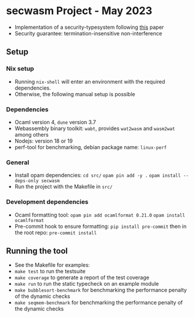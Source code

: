 # secwasm Project - May 2023

- Implementation of a security-typesystem following [this](https://plas2022.github.io/files/pdf/SecWasm.pdf) paper
- Security guarantee: termination-insensitive non-interference

## Setup

### Nix setup
- Running `nix-shell` will enter an environment with the required dependencies.
- Otherwise, the following manual setup is possible

### Dependencies
- Ocaml version 4, `dune` version 3.7
- Webassembly binary toolkit: `wabt`, provides `wat2wasm` and `wasm2wat` among others
- Nodejs: version 18 or 19
- perf-tool for benchmarking, debian package name: `linux-perf`

### General
- Install opam dependencies: `cd src/` `opam pin add -y .` `opam install --deps-only secwasm`
- Run the project with the Makefile in `src/`

### Development dependencies
- Ocaml formatting tool: `opam pin add ocamlformat 0.21.0` `opam install ocamlformat`
- Pre-commit hook to ensure formatting: `pip install pre-commit` then in the root repo: `pre-commit install`

## Running the tool
- See the Makefile for examples:
- `make test` to run the testsuite
- `make coverage` to generate a report of the test coverage
- `make run` to run the static typecheck on an example module
- `make bubblesort-benchmark` for benchmarking the performance penalty of the dynamic checks
- `make seqmem-benchmark` for benchmarking the performance penalty of the dynamic checks
